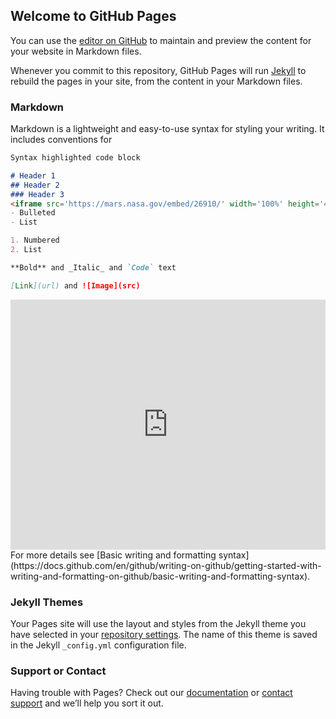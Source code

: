 ## Welcome to GitHub Pages

You can use the [editor on GitHub](https://github.com/AlliumGalore/myRepo2/edit/AlliumGalore-patch-1/docs/index.md) to maintain and preview the content for your website in Markdown files.

Whenever you commit to this repository, GitHub Pages will run [Jekyll](https://jekyllrb.com/) to rebuild the pages in your site, from the content in your Markdown files.

### Markdown

Markdown is a lightweight and easy-to-use syntax for styling your writing. It includes conventions for

```markdown
Syntax highlighted code block

# Header 1
## Header 2
### Header 3
<iframe src='https://mars.nasa.gov/embed/26910/' width='100%' height='400'  scrolling='no' frameborder='0'></iframe>
- Bulleted
- List

1. Numbered
2. List

**Bold** and _Italic_ and `Code` text

[Link](url) and ![Image](src)
```
<iframe src='https://mars.nasa.gov/embed/26910/' width='100%' height='400'  scrolling='no' frameborder='0'></iframe>
For more details see [Basic writing and formatting syntax](https://docs.github.com/en/github/writing-on-github/getting-started-with-writing-and-formatting-on-github/basic-writing-and-formatting-syntax).

### Jekyll Themes

Your Pages site will use the layout and styles from the Jekyll theme you have selected in your [repository settings](https://github.com/AlliumGalore/myRepo2/settings/pages). The name of this theme is saved in the Jekyll `_config.yml` configuration file.

### Support or Contact

Having trouble with Pages? Check out our [documentation](https://docs.github.com/categories/github-pages-basics/) or [contact support](https://support.github.com/contact) and we’ll help you sort it out.
